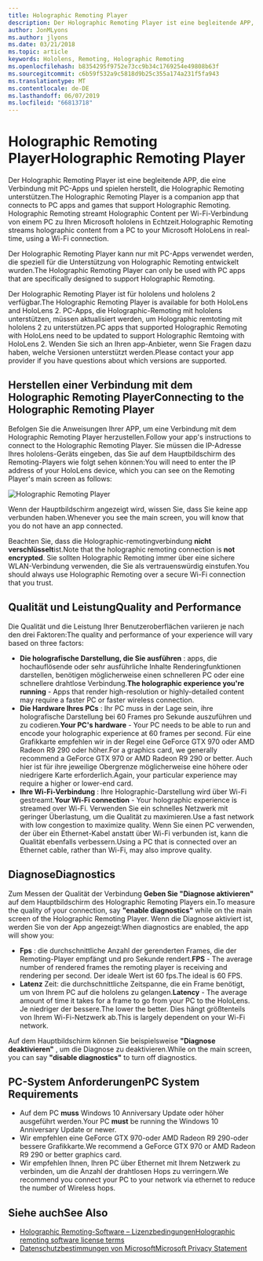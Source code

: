 ```yaml
---
title: Holographic Remoting Player
description: Der Holographic Remoting Player ist eine begleitende APP, die eine Verbindung mit PC-Apps und spielen herstellt, die Holographic Remoting unterstützen. Holographic Remoting streamt Holographic Content per Wi-Fi-Verbindung von einem PC zu Ihren Microsoft hololens in Echtzeit.
author: JonMLyons
ms.author: jlyons
ms.date: 03/21/2018
ms.topic: article
keywords: Hololens, Remoting, Holographic Remoting
ms.openlocfilehash: b8354295f9752e73cc9b34c1769254e49808b63f
ms.sourcegitcommit: c6b59f532a9c5818d9b25c355a174a231f5fa943
ms.translationtype: MT
ms.contentlocale: de-DE
ms.lasthandoff: 06/07/2019
ms.locfileid: "66813718"
---
```

# <a name="holographic-remoting-player"></a><span data-ttu-id="7d2ae-105">Holographic Remoting Player</span><span class="sxs-lookup"><span data-stu-id="7d2ae-105">Holographic Remoting Player</span></span>

<span data-ttu-id="7d2ae-106">Der Holographic Remoting Player ist eine begleitende APP, die eine Verbindung mit PC-Apps und spielen herstellt, die Holographic Remoting unterstützen.</span><span class="sxs-lookup"><span data-stu-id="7d2ae-106">The Holographic Remoting Player is a companion app that connects to PC apps and games that support Holographic Remoting.</span></span> <span data-ttu-id="7d2ae-107">Holographic Remoting streamt Holographic Content per Wi-Fi-Verbindung von einem PC zu Ihren Microsoft hololens in Echtzeit.</span><span class="sxs-lookup"><span data-stu-id="7d2ae-107">Holographic Remoting streams holographic content from a PC to your Microsoft HoloLens in real-time, using a Wi-Fi connection.</span></span>

<span data-ttu-id="7d2ae-108">Der Holographic Remoting Player kann nur mit PC-Apps verwendet werden, die speziell für die Unterstützung von Holographic Remoting entwickelt wurden.</span><span class="sxs-lookup"><span data-stu-id="7d2ae-108">The Holographic Remoting Player can only be used with PC apps that are specifically designed to support Holographic Remoting.</span></span>

<span data-ttu-id="7d2ae-109">Der Holographic Remoting Player ist für hololens und hololens 2 verfügbar.</span><span class="sxs-lookup"><span data-stu-id="7d2ae-109">The Holographic Remoting Player is available for both HoloLens and HoloLens 2.</span></span>  <span data-ttu-id="7d2ae-110">PC-Apps, die Holographic-Remoting mit hololens unterstützen, müssen aktualisiert werden, um Holographic remtoting mit hololens 2 zu unterstützen.</span><span class="sxs-lookup"><span data-stu-id="7d2ae-110">PC apps that supported Holographic Remoting with HoloLens need to be updated to support Holographic Remtoing with HoloLens 2.</span></span>  <span data-ttu-id="7d2ae-111">Wenden Sie sich an Ihren app-Anbieter, wenn Sie Fragen dazu haben, welche Versionen unterstützt werden.</span><span class="sxs-lookup"><span data-stu-id="7d2ae-111">Please contact your app provider if you have questions about which versions are supported.</span></span>

## <a name="connecting-to-the-holographic-remoting-player"></a><span data-ttu-id="7d2ae-112">Herstellen einer Verbindung mit dem Holographic Remoting Player</span><span class="sxs-lookup"><span data-stu-id="7d2ae-112">Connecting to the Holographic Remoting Player</span></span>

<span data-ttu-id="7d2ae-113">Befolgen Sie die Anweisungen Ihrer APP, um eine Verbindung mit dem Holographic Remoting Player herzustellen.</span><span class="sxs-lookup"><span data-stu-id="7d2ae-113">Follow your app's instructions to connect to the Holographic Remoting Player.</span></span> <span data-ttu-id="7d2ae-114">Sie müssen die IP-Adresse Ihres hololens-Geräts eingeben, das Sie auf dem Hauptbildschirm des Remoting-Players wie folgt sehen können:</span><span class="sxs-lookup"><span data-stu-id="7d2ae-114">You will need to enter the IP address of your HoloLens device, which you can see on the Remoting Player's main screen as follows:</span></span>

![Holographic Remoting Player](images/holographicremotingplayer.png)

<span data-ttu-id="7d2ae-116">Wenn der Hauptbildschirm angezeigt wird, wissen Sie, dass Sie keine app verbunden haben.</span><span class="sxs-lookup"><span data-stu-id="7d2ae-116">Whenever you see the main screen, you will know that you do not have an app connected.</span></span>

<span data-ttu-id="7d2ae-117">Beachten Sie, dass die Holographic-remotingverbindung **nicht verschlüsselt**ist.</span><span class="sxs-lookup"><span data-stu-id="7d2ae-117">Note that the holographic remoting connection is **not encrypted**.</span></span> <span data-ttu-id="7d2ae-118">Sie sollten Holographic Remoting immer über eine sichere WLAN-Verbindung verwenden, die Sie als vertrauenswürdig einstufen.</span><span class="sxs-lookup"><span data-stu-id="7d2ae-118">You should always use Holographic Remoting over a secure Wi-Fi connection that you trust.</span></span>

## <a name="quality-and-performance"></a><span data-ttu-id="7d2ae-119">Qualität und Leistung</span><span class="sxs-lookup"><span data-stu-id="7d2ae-119">Quality and Performance</span></span>

<span data-ttu-id="7d2ae-120">Die Qualität und die Leistung Ihrer Benutzeroberflächen variieren je nach den drei Faktoren:</span><span class="sxs-lookup"><span data-stu-id="7d2ae-120">The quality and performance of your experience will vary based on three factors:</span></span>
* <span data-ttu-id="7d2ae-121">**Die holografische Darstellung, die Sie ausführen** : apps, die hochauflösende oder sehr ausführliche Inhalte Renderingfunktionen darstellen, benötigen möglicherweise einen schnelleren PC oder eine schnellere drahtlose Verbindung.</span><span class="sxs-lookup"><span data-stu-id="7d2ae-121">**The holographic experience you're running** - Apps that render high-resolution or highly-detailed content may require a faster PC or faster wireless connection.</span></span>
* <span data-ttu-id="7d2ae-122">**Die Hardware Ihres PCs** : Ihr PC muss in der Lage sein, ihre holografische Darstellung bei 60 Frames pro Sekunde auszuführen und zu codieren.</span><span class="sxs-lookup"><span data-stu-id="7d2ae-122">**Your PC's hardware** - Your PC needs to be able to run and encode your holographic experience at 60 frames per second.</span></span> <span data-ttu-id="7d2ae-123">Für eine Grafikkarte empfehlen wir in der Regel eine GeForce GTX 970 oder AMD Radeon R9 290 oder höher.</span><span class="sxs-lookup"><span data-stu-id="7d2ae-123">For a graphics card, we generally recommend a GeForce GTX 970 or AMD Radeon R9 290 or better.</span></span> <span data-ttu-id="7d2ae-124">Auch hier ist für ihre jeweilige Obergrenze möglicherweise eine höhere oder niedrigere Karte erforderlich.</span><span class="sxs-lookup"><span data-stu-id="7d2ae-124">Again, your particular experience may require a higher or lower-end card.</span></span>
* <span data-ttu-id="7d2ae-125">**Ihre Wi-Fi-Verbindung** : Ihre Holographic-Darstellung wird über Wi-Fi gestreamt.</span><span class="sxs-lookup"><span data-stu-id="7d2ae-125">**Your Wi-Fi connection** - Your holographic experience is streamed over Wi-Fi.</span></span> <span data-ttu-id="7d2ae-126">Verwenden Sie ein schnelles Netzwerk mit geringer Überlastung, um die Qualität zu maximieren.</span><span class="sxs-lookup"><span data-stu-id="7d2ae-126">Use a fast network with low congestion to maximize quality.</span></span> <span data-ttu-id="7d2ae-127">Wenn Sie einen PC verwenden, der über ein Ethernet-Kabel anstatt über Wi-Fi verbunden ist, kann die Qualität ebenfalls verbessern.</span><span class="sxs-lookup"><span data-stu-id="7d2ae-127">Using a PC that is connected over an Ethernet cable, rather than Wi-Fi, may also improve quality.</span></span>

## <a name="diagnostics"></a><span data-ttu-id="7d2ae-128">Diagnose</span><span class="sxs-lookup"><span data-stu-id="7d2ae-128">Diagnostics</span></span>

<span data-ttu-id="7d2ae-129">Zum Messen der Qualität der Verbindung **Geben Sie "Diagnose aktivieren"** auf dem Hauptbildschirm des Holographic Remoting Players ein.</span><span class="sxs-lookup"><span data-stu-id="7d2ae-129">To measure the quality of your connection, say **"enable diagnostics"** while on the main screen of the Holographic Remoting Player.</span></span> <span data-ttu-id="7d2ae-130">Wenn die Diagnose aktiviert ist, werden Sie von der App angezeigt:</span><span class="sxs-lookup"><span data-stu-id="7d2ae-130">When diagnostics are enabled, the app will show you:</span></span>
* <span data-ttu-id="7d2ae-131">**Fps** : die durchschnittliche Anzahl der gerenderten Frames, die der Remoting-Player empfängt und pro Sekunde rendert.</span><span class="sxs-lookup"><span data-stu-id="7d2ae-131">**FPS** - The average number of rendered frames the remoting player is receiving and rendering per second.</span></span> <span data-ttu-id="7d2ae-132">Der ideale Wert ist 60 fps.</span><span class="sxs-lookup"><span data-stu-id="7d2ae-132">The ideal is 60 FPS.</span></span>
* <span data-ttu-id="7d2ae-133">**Latenz** Zeit: die durchschnittliche Zeitspanne, die ein Frame benötigt, um von Ihrem PC auf die hololens zu gelangen.</span><span class="sxs-lookup"><span data-stu-id="7d2ae-133">**Latency** - The average amount of time it takes for a frame to go from your PC to the HoloLens.</span></span> <span data-ttu-id="7d2ae-134">Je niedriger der bessere.</span><span class="sxs-lookup"><span data-stu-id="7d2ae-134">The lower the better.</span></span> <span data-ttu-id="7d2ae-135">Dies hängt größtenteils von Ihrem Wi-Fi-Netzwerk ab.</span><span class="sxs-lookup"><span data-stu-id="7d2ae-135">This is largely dependent on your Wi-Fi network.</span></span>

<span data-ttu-id="7d2ae-136">Auf dem Hauptbildschirm können Sie beispielsweise **"Diagnose deaktivieren"** , um die Diagnose zu deaktivieren.</span><span class="sxs-lookup"><span data-stu-id="7d2ae-136">While on the main screen, you can say **"disable diagnostics"** to turn off diagnostics.</span></span>

## <a name="pc-system-requirements"></a><span data-ttu-id="7d2ae-137">PC-System Anforderungen</span><span class="sxs-lookup"><span data-stu-id="7d2ae-137">PC System Requirements</span></span>
* <span data-ttu-id="7d2ae-138">Auf dem PC **muss** Windows 10 Anniversary Update oder höher ausgeführt werden.</span><span class="sxs-lookup"><span data-stu-id="7d2ae-138">Your PC **must** be running the Windows 10 Anniversary Update or newer.</span></span>
* <span data-ttu-id="7d2ae-139">Wir empfehlen eine GeForce GTX 970-oder AMD Radeon R9 290-oder bessere Grafikkarte.</span><span class="sxs-lookup"><span data-stu-id="7d2ae-139">We recommend a GeForce GTX 970 or AMD Radeon R9 290 or better graphics card.</span></span>
* <span data-ttu-id="7d2ae-140">Wir empfehlen Ihnen, Ihren PC über Ethernet mit Ihrem Netzwerk zu verbinden, um die Anzahl der drahtlosen Hops zu verringern.</span><span class="sxs-lookup"><span data-stu-id="7d2ae-140">We recommend you connect your PC to your network via ethernet to reduce the number of Wireless hops.</span></span>

## <a name="see-also"></a><span data-ttu-id="7d2ae-141">Siehe auch</span><span class="sxs-lookup"><span data-stu-id="7d2ae-141">See Also</span></span>
* [<span data-ttu-id="7d2ae-142">Holographic Remoting-Software – Lizenzbedingungen</span><span class="sxs-lookup"><span data-stu-id="7d2ae-142">Holographic remoting software license terms</span></span>](https://docs.microsoft.com/en-us/legal/mixed-reality/microsoft-holographic-remoting-software-license-terms)
* [<span data-ttu-id="7d2ae-143">Datenschutzbestimmungen von Microsoft</span><span class="sxs-lookup"><span data-stu-id="7d2ae-143">Microsoft Privacy Statement</span></span>](https://go.microsoft.com/fwlink/?LinkId=521839)
